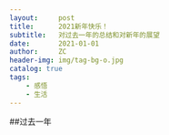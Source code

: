 ```yaml
---
layout:     post
title:      2021新年快乐！
subtitle:   对过去一年的总结和对新年的展望
date:       2021-01-01
author:     ZC
header-img: img/tag-bg-o.jpg
catalog: true
tags:
    - 感悟
    - 生活
---
```


##过去一年

